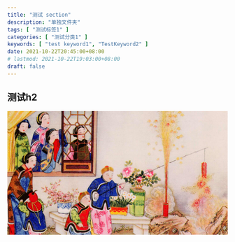 ```yaml
---
title: "测试 section"
description: "单独文件夹"
tags: [ "测试标签1" ]
categories: [ "测试分类1" ]
keywords: [ "test keyword1", "TestKeyword2" ]
date: 2021-10-22T20:45:00+08:00
# lastmod: 2021-10-22T19:03:00+08:00
draft: false
---
```


## 测试h2

![newyear](./test-section.assets/Newyear_ZH-CN7704868471_1920x1080.jpg)
